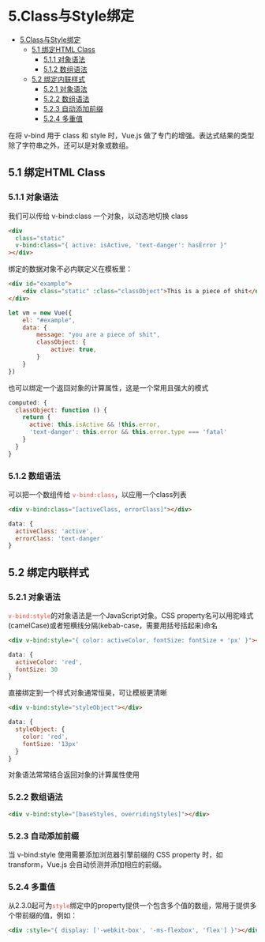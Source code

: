 # 5.Class与Style绑定

- [5.Class与Style绑定](#5class与style绑定)
  - [5.1 绑定HTML Class](#51-绑定html-class)
    - [5.1.1 对象语法](#511-对象语法)
    - [5.1.2 数组语法](#512-数组语法)
  - [5.2 绑定内联样式](#52-绑定内联样式)
    - [5.2.1 对象语法](#521-对象语法)
    - [5.2.2 数组语法](#522-数组语法)
    - [5.2.3 自动添加前缀](#523-自动添加前缀)
    - [5.2.4 多重值](#524-多重值)

在将 v-bind 用于 class 和 style 时，Vue.js 做了专门的增强。表达式结果的类型除了字符串之外，还可以是对象或数组。

## 5.1 绑定HTML Class

### 5.1.1 对象语法

我们可以传给 v-bind:class 一个对象，以动态地切换 class

```html
<div
  class="static"
  v-bind:class="{ active: isActive, 'text-danger': hasError }"
></div>
```

绑定的数据对象不必内联定义在模板里：

```html
<div id="example">
    <div class="static" :class="classObject">This is a piece of shit</div>
</div>
```

```js
let vm = new Vue({
    el: "#example",
    data: {
        message: "you are a piece of shit",
        classObject: {
            active: true,
        }
    }
})
```

也可以绑定一个返回对象的计算属性，这是一个常用且强大的模式

```js
computed: {
  classObject: function () {
    return {
      active: this.isActive && !this.error,
      'text-danger': this.error && this.error.type === 'fatal'
    }
  }
}
```

### 5.1.2 数组语法

可以把一个数组传给 <code style="color:#ea4335">v-bind:class</code>，以应用一个class列表

```html
<div v-bind:class="[activeClass, errorClass]"></div>
```

```js
data: {
  activeClass: 'active',
  errorClass: 'text-danger'
}
```

## 5.2 绑定内联样式

### 5.2.1 对象语法

<code style="color:#ea4335">v-bind:style</code>的对象语法是一个JavaScript对象。CSS property名可以用驼峰式(camelCase)或者短横线分隔(kebab-case，需要用括号括起来)命名

```html
<div v-bind:style="{ color: activeColor, fontSize: fontSize + 'px' }"></div>
```

```js
data: {
  activeColor: 'red',
  fontSize: 30
}
```

直接绑定到一个样式对象通常恒昊，可让模板更清晰

```html
<div v-bind:style="styleObject"></div>
```

```js
data: {
  styleObject: {
    color: 'red',
    fontSize: '13px'
  }
}
```

对象语法常常结合返回对象的计算属性使用

### 5.2.2 数组语法

```html
<div v-bind:style="[baseStyles, overridingStyles]"></div>
```

### 5.2.3 自动添加前缀

当 v-bind:style 使用需要添加浏览器引擎前缀的 CSS property 时，如 transform，Vue.js 会自动侦测并添加相应的前缀。

### 5.2.4 多重值

从2.3.0起可为<code style="color:#ea4335">style</code>绑定中的property提供一个包含多个值的数组，常用于提供多个带前缀的值，例如：

```html
<div :style="{ display: ['-webkit-box', '-ms-flexbox', 'flex'] }"></div>
```
